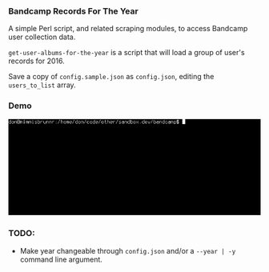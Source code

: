### Bandcamp Records For The Year

A simple Perl script, and related scraping modules, to access Bandcamp user collection data.

`get-user-albums-for-the-year` is a script that will load a group of user's records for 2016.

Save a copy of `config.sample.json` as `config.json`, editing the `users_to_list` array.

### Demo
![Terminal Demo](https://raw.githubusercontent.com/theraccoonbear/sandbox/master/bandcamp/terminal-demo.gif "Terminal Demo")

### TODO:
 * Make year changeable through `config.json` and/or a `--year | -y` command line argument.
